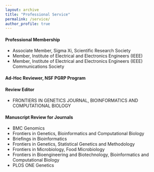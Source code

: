 ```yaml
---
layout: archive
title: "Professional Service"
permalink: /service/
author_profile: true
---
```


#### Professional Membership

* Associate Member, Sigma Xi, Scientific Research Society
* Member, Institute of Electrical and Electronics Engineers (IEEE)
* Member, Institute of Electrical and Electronics Engineers (IEEE) Communications Society

#### Ad-Hoc Reviewer, NSF PGRP Program

#### Review Editor

* FRONTIERS IN GENETICS JOURNAL, BIOINFORMATICS AND COMPUTATIONAL BIOLOGY

#### Manuscript Review for Journals

* BMC Genomics
* Frontiers in Genetics, Bioinformatics and Computational Biology
* Briefings in Bioinformatics
* Frontiers in Genetics, Statistical Genetics and Methodology
* Frontiers in Microbiology, Food Microbiology
* Frontiers in Bioengineering and Biotechnology, Bioinformatics and Computational Biology
* PLOS ONE Genetics
